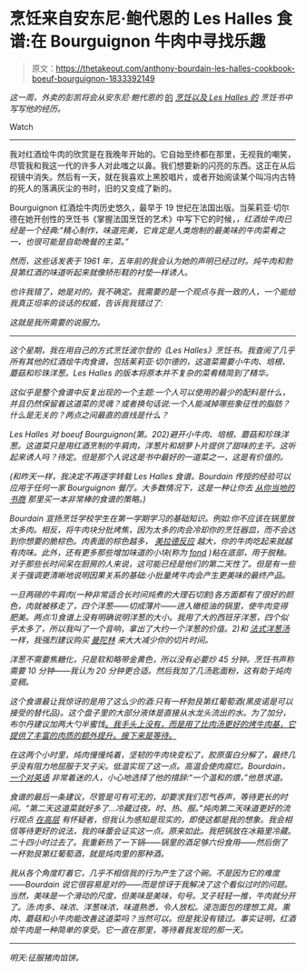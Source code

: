 # 烹饪来自安东尼·鲍代恩的 Les Halles 食谱:在 Bourguignon 牛肉中寻找乐趣

> 原文：<https://thetakeout.com/anthony-bourdain-les-halles-cookbook-boeuf-bourguignon-1833392149>

*这一周，*外卖的*彭凯将会从安东尼·鲍代恩的* [的](https://thetakeout.com/anthony-bourdain-les-halles-cookbook-french-onion-soup-1833361381) [*烹饪以及 Les Halles 的*](https://thetakeout.com/anthony-bourdain-les-halles-cookbook-french-onion-soup-1833361381) *烹饪书中写写他的经历。*

Watch

* * *

我对红酒烩牛肉的欣赏是在我晚年开始的。它自始至终都在那里，无视我的嘲笑，尽管我和我这一代的许多人对此嗤之以鼻。我们想要新的闪亮的东西。这正在从后视镜中消失。然后有一天，就在我喜欢上黑胶唱片，或者开始阅读某个叫冯内古特的死人的落满灰尘的书时，旧的又变成了新的。

Bourguignon 红酒烩牛肉历史悠久，最早于 19 世纪在法国出版。当茱莉亚·切尔德在她开创性的烹饪书《掌握法国烹饪的艺术》中写下它的时候，[](https://en.wikipedia.org/wiki/Mastering_the_Art_of_French_Cooking)*，红酒烩牛肉已经是一个经典:“精心制作，味道完美，它肯定是人类炮制的最美味的牛肉菜肴之一，也很可能是自助晚餐的主菜。”*

*然而，这些话发表于 1961 年，五年前的我会认为她的声明已经过时。炖牛肉和勃艮第红酒的味道听起来就像矫形鞋的衬垫一样诱人。*

*也许我错了，她是对的。我不确定。我需要的是一个观点与我一致的人，一个能给我真正坦率的谈话的权威，告诉我我错过了:*

*这就是我所需要的说服力。*

* * *

*这个星期，我在用自己的方式烹饪波尔登的《Les Halles》烹饪书。我查阅了几乎所有其他的红酒烩牛肉食谱，包括茱莉亚·切尔德的，这道菜需要小牛肉、培根、蘑菇和珍珠洋葱。Les Halles 的版本将原本并不复杂的菜肴精简到了精华。*

*这似乎是整个食谱中反复出现的一个主题:一个人可以使用的最少的配料是什么，并且仍然保留着这道菜的灵魂？或者换句话说:一个人能减掉哪些象征性的脂肪？什么是无关的？两点之间最直的直线是什么？*

*Les Halles 对 boeuf Bourguignon(第。202)避开小牛肉、培根、蘑菇和珍珠洋葱。这道菜只是用红酒烹制的牛肩肉，洋葱片和胡萝卜片提供了甜味的主干。这听起来诱人吗？待定。但是那个人说这是书中最好的一道菜之一，这是有价值的。*

*(和昨天一样，我决定不再逐字转载 Les Halles 食谱。Bourdain 传授的经验可以应用于任何一家 Bourguignon 餐厅。大多数情况下，这是一种让你去 [从你当地的书商](https://www.bloomsbury.com/us/anthony-bourdains-les-halles-cookbook-9781582341804/) 那里买一本非常棒的食谱的策略。)* 

*Bourdain 宣扬烹饪学校学生在第一学期学习的基础知识。例如:你不应该在锅里放太多肉。相反，将牛肉块分批烤焦，因为太多的肉会冷却你的烹饪器皿，而不会达到你想要的脆棕色。肉表面的棕色越多， [美拉德反应](https://modernistcuisine.com/2013/03/the-maillard-reaction/) 越大，你的牛肉吃起来就越有肉味。此外，还有更多那些增加味道的小块(称为 [fond](https://food52.com/blog/12331-how-to-make-sauce-out-of-your-pan-s-brown-bits-a-k-a-fond) )粘在底部，用于脱釉。对于那些长时间呆在厨房的人来说，这可能已经是他们的第二天性了。但是有一些关于强调更清晰地说明因果关系的基础:小批量烤牛肉会产生更美味的最终产品。*

*一旦两磅的牛肩肉(一种非常适合长时间炖煮的大理石切割)各方面都有了很好的颜色，肉就被移走了，四个洋葱——切成薄片——进入橄榄油的锅里，使牛肉变得肥美。两点:1)食谱上没有明确说明洋葱的大小。我用了大的西班牙洋葱，四个似乎太多了，所以我叫了一个音响，拿出了大约一个洋葱的价值。2)和 [法式洋葱汤](https://thetakeout.com/anthony-bourdain-les-halles-cookbook-french-onion-soup-1833361381) 一样，我强烈建议购买 [曼陀林](https://en.wikipedia.org/wiki/Mandoline) 来大大减少你的切片时间。* 

*洋葱不需要焦糖化，只是软和略带金黄色，所以没有必要炒 45 分钟。烹饪书声称需要 10 分钟——我认为 20 分钟更合适。然后我加了几汤匙面粉，这有助于炖肉变稠。*

*这个食谱最让我惊讶的是用了这么少的酒:只有一杯勃艮第红葡萄酒(黑皮诺是可以接受的替代品)。这个盘子里的大部分液体是直接从水龙头流出的水。为了加分，布尔丹建议加两大勺半蜜饯[。我手头上没有，而是用了比肉汤更好的烤牛肉基，它提供了丰富的肉质的额外提升。接下来是等待。](https://en.wikipedia.org/wiki/Demi-glace)* 

*在这两个小时里，炖肉慢慢炖着，坚韧的牛肉块变松了，胶原蛋白分解了，最终几乎没有阻力地屈服于叉子尖。低温实现了这一点。高温会使肉腐烂。Bourdain， [一个对英语](http://typecastshow.com/anthony-bourdain/) 非常着迷的人，小心地选择了他的措辞:“一个温和的煨，”他恳求道。*

*食谱的最后一条建议，尽管是可有可无的，却要求我们忍气吞声，等待更长的时间。“第二天这道菜就好多了...冷藏过夜。时、热、服。”炖肉第二天味道更好的流行观点 [在高层](https://www.seriouseats.com/2016/02/science-of-stew-does-stew-get-better-with-age.html) 有怀疑者，但我认为感知是现实的，即使这都是我的想象。我会相信等待更好的说法，我的味蕾会证实这一点。原来如此。我把锅放在冰箱里冷藏。二十四小时过去了。我重新热了一下锅——锅里的酒足够六份食用——然后倒了一杯勃艮第红葡萄酒，就是炖肉里的那种酒。*

*我从各个角度盯着它，几乎不相信我的行为产生了这个碗。不是因为它的难度——Bourdain 说它很容易是对的——而是惊讶于我解决了这个看似过时的问题。当然，美味是一个滑动的尺度，但美味是美味，句号。叉子轻轻一推，牛肉就分开了。汤:肉多、味浓、洋葱味浓，味道熟悉，令人放松。浸泡面包的理想工具。熏肉、蘑菇和小牛肉能改善这道菜吗？当然可以。但是我没有错过。事实证明，红酒烩牛肉是一种简单的享受。它一直在那里，等待着我发现的那一天。*

* * *

*明天:征服猪肉馅饼。*